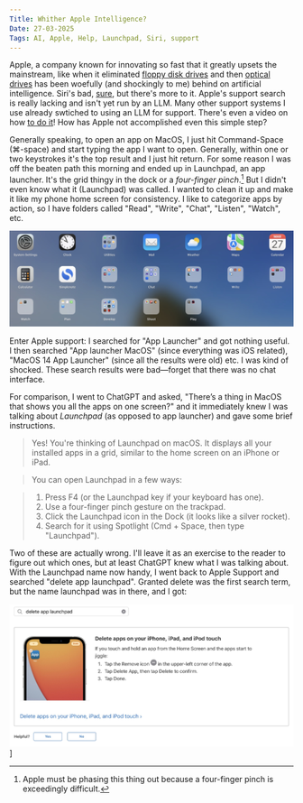 ```yaml
---
Title: Whither Apple Intelligence?
Date: 27-03-2025
Tags: AI, Apple, Help, Launchpad, Siri, support
---
```


Apple, a company known for innovating so fast that it greatly upsets the mainstream, like when it eliminated [floppy disk drives](https://www.engadget.com/2010-04-28-the-floppy-disk-is-dead-and-apple-helped-kill-it.html) and then [optical drives](https://www.macworld.com/article/219603/apple-and-the-incredible-vanishing-cd-drive.html) has been woefully (and shockingly to me) behind on artificial intelligence. Siri's bad, [sure](https://www.reddit.com/r/iphone/comments/1jehkpm/apple_intelligence_this_apple_intelligence_that/), but there's more to it. Apple's support search is really lacking and isn't yet run by an LLM. Many other support systems I use already swtiched to using an LLM for support. There's even a video on how [to do it](https://www.youtube.com/watch?v=Yhtjd7yGGGA)! How has Apple not accomplished even this simple step?

<!--more-->

Generally speaking, to open an app on  MacOS, I just hit Command-Space (⌘-space) and start typing the app I want to open. Generally, within one or two keystrokes it's the top result and I just hit return. For some reason I was off the beaten path this morning and ended up in Launchpad, an app launcher. It's the grid thingy in the dock or a *four-finger pinch*.[^1] But I didn't even know what it (Launchpad) was called. I wanted to clean it up and make it like my phone home screen for consistency. I like to categorize apps by action, so I have folders called "Read", "Write", "Chat", "Listen", "Watch", etc.
	
![A screenshot of the MacOS Launchpad app—A screenshot of the (organized) Launchpad app on MacOS.](./launchpad-sample.jpg)

[^1]: Apple must be phasing this thing out because a four-finger pinch is exceedingly difficult.

Enter Apple support: I searched for "App Launcher" and got nothing useful. I then searched "App launcher MacOS" (since everything was iOS related), "MacOS 14 App Launcher" (since all the results were old) etc. I was kind of shocked. These search results were bad—forget that there was no chat interface.

For comparison, I went to ChatGPT and asked, "There’s a thing in MacOS that shows you all the apps on one screen?" and it immediately knew I was talking about *Launchpad* (as opposed to app launcher) and gave some brief instructions.

> Yes! You're thinking of Launchpad on macOS. It displays all your installed apps in a grid, similar to the home screen on an iPhone or iPad.

> You can open Launchpad in a few ways:

> 1. Press F4 (or the Launchpad key if your keyboard has one).
> 2. Use a four-finger pinch gesture on the trackpad.
> 3. Click the Launchpad icon in the Dock (it looks like a silver rocket).
> 4. Search for it using Spotlight (Cmd + Space, then type "Launchpad").

Two of these are actually wrong. I'll leave it as an exercise to the reader to figure out which ones, but at least ChatGPT knew what I was talking about. With the Launchpad name now handy, I went back to Apple Support and searched "delete app launchpad". Granted delete was the first search term, but the name launchpad was in there, and I got: 

![Wah. Wah. iOS result, even with the name "Launchpad" in the search term list.](./ScreenshotAppleSearchResults.jpg)]